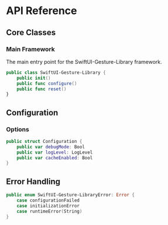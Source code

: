 # API Reference

## Core Classes

### Main Framework

The main entry point for the SwiftUI-Gesture-Library framework.

```swift
public class SwiftUI-Gesture-Library {
    public init()
    public func configure()
    public func reset()
}
```

## Configuration

### Options

```swift
public struct Configuration {
    public var debugMode: Bool
    public var logLevel: LogLevel
    public var cacheEnabled: Bool
}
```

## Error Handling

```swift
public enum SwiftUI-Gesture-LibraryError: Error {
    case configurationFailed
    case initializationError
    case runtimeError(String)
}

